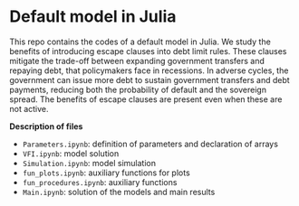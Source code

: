 # Default model in Julia

This repo contains the codes of a default model in Julia. We study the benefits of introducing escape clauses into debt limit rules. These clauses mitigate the trade-off between expanding government transfers and repaying debt, that policymakers face in recessions. In adverse cycles, the government can issue more debt to sustain government transfers and debt payments, reducing  both the probability of default and the sovereign spread. The benefits of escape clauses are present even when these are not active.

**Description of files**
- `Parameters.ipynb`: definition of parameters and declaration of arrays
- `VFI.ipynb`: model solution
- `Simulation.ipynb`: model simulation
- `fun_plots.ipynb`: auxiliary functions for plots
- `fun_procedures.ipynb`: auxiliary functions  
- `Main.ipynb`: solution of the models and main results



